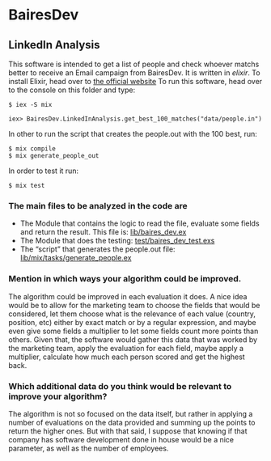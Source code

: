 # BairesDev

## LinkedIn Analysis

This software is intended to get a list of people and check whoever matchs better to receive an Email campaign from BairesDev.
It is written in *elixir*. To install Elixir, head over to [the official website](https://elixir-lang.org/install.html)
To run this software, head over to the console on this folder and type:

    $ iex -S mix

    iex> BairesDev.LinkedInAnalysis.get_best_100_matches("data/people.in")

In other to run the script that creates the people.out with the 100 best, run:

    $ mix compile
    $ mix generate_people_out

In order to test it run:

    $ mix test


### The main files to be analyzed in the code are

- The Module that contains the logic to read the file, evaluate some fields and return the result. This file is: [lib/baires_dev.ex](lib/baires_dev.ex)
- The Module that does the testing: [test/baires_dev_test.exs](test/baires_dev_test.exs)
- The “script” that generates the people.out file: [lib/mix/tasks/generate_people.ex](lib/mix/tasks/generate_people.ex)

### Mention in which ways your algorithm could be improved.

The algorithm could be improved in each evaluation it does. A nice idea would be to allow for the marketing team to choose the fields that would be considered, let them choose what is the relevance of each value (country, position, etc) either by exact match or by a regular expression, and maybe even give some fields a multiplier to let some fields count more points than others.
Given that, the software would gather this data that was worked by the marketing team, apply the evaluation for each field, maybe apply a multiplier, calculate how much each person scored and get the highest back.

### Which additional data do you think would be relevant to improve your algorithm?

The algorithm is not so focused on the data itself, but rather in applying a number of evaluations on the data provided and summing up the points to return the higher ones.
But with that said, I suppose that knowing if that company has software development done in house would be a nice parameter, as well as the number of employees.
